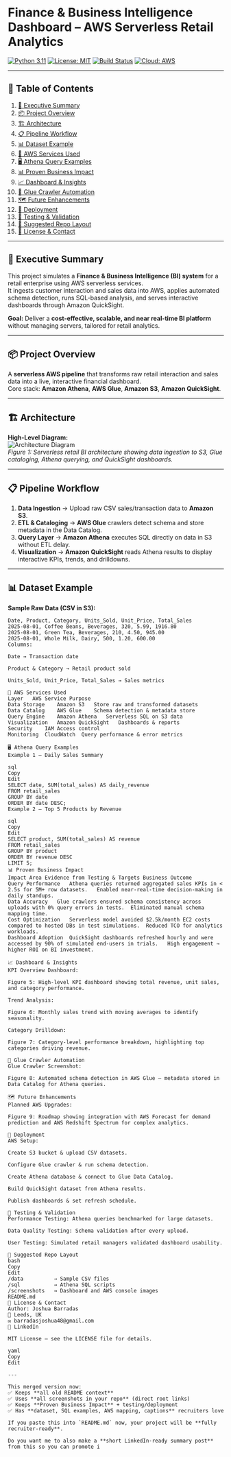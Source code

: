 # **Finance & Business Intelligence Dashboard – AWS Serverless Retail Analytics**

[![Python 3.11](https://img.shields.io/badge/python-3.11-blue.svg)](https://www.python.org/downloads/release/python-3110/)
[![License: MIT](https://img.shields.io/badge/License-MIT-yellow.svg)](LICENSE)
[![Build Status](https://img.shields.io/badge/build-passing-brightgreen.svg)](#)
[![Cloud: AWS](https://img.shields.io/badge/cloud-AWS-orange.svg)](#)

---

## **📜 Table of Contents**

1. [🚀 Executive Summary](#-executive-summary)  
2. [📦 Project Overview](#-project-overview)  
3. [🏗️ Architecture](#-architecture)  
4. [📋 Pipeline Workflow](#-pipeline-workflow)  
5. [📊 Dataset Example](#-dataset-example)  
6. [🧩 AWS Services Used](#-aws-services-used)  
7. [🖥️ Athena Query Examples](#-athena-query-examples)  
8. [📊 Proven Business Impact](#-proven-business-impact)  
9. [📈 Dashboard & Insights](#-dashboard--insights)  
10. [🔧 Glue Crawler Automation](#-glue-crawler-automation)  
11. [🗺️ Future Enhancements](#-future-enhancements)  
12. [🚀 Deployment](#-deployment)  
13. [🧪 Testing & Validation](#-testing--validation)  
14. [📂 Suggested Repo Layout](#-suggested-repo-layout)  
15. [📄 License & Contact](#-license--contact)  

---

## 🚀 Executive Summary

This project simulates a **Finance & Business Intelligence (BI) system** for a retail enterprise using AWS serverless services.  
It ingests customer interaction and sales data into AWS, applies automated schema detection, runs SQL-based analysis, and serves interactive dashboards through Amazon QuickSight.  

**Goal:** Deliver a **cost-effective, scalable, and near real-time BI platform** without managing servers, tailored for retail analytics.

---

## 📦 Project Overview

A **serverless AWS pipeline** that transforms raw retail interaction and sales data into a live, interactive financial dashboard.  
Core stack: **Amazon Athena**, **AWS Glue**, **Amazon S3**, **Amazon QuickSight**.

---

## 🏗️ Architecture

**High-Level Diagram:**  
![Architecture Diagram](Figure1.png)  
*Figure 1: Serverless retail BI architecture showing data ingestion to S3, Glue cataloging, Athena querying, and QuickSight dashboards.*

---

## 📋 Pipeline Workflow

1. **Data Ingestion** → Upload raw CSV sales/transaction data to **Amazon S3**.  
2. **ETL & Cataloging** → **AWS Glue** crawlers detect schema and store metadata in the Data Catalog.  
3. **Query Layer** → **Amazon Athena** executes SQL directly on data in S3 without ETL delay.  
4. **Visualization** → **Amazon QuickSight** reads Athena results to display interactive KPIs, trends, and drilldowns.

---

## 📊 Dataset Example

**Sample Raw Data (CSV in S3):**
```csv
Date, Product, Category, Units_Sold, Unit_Price, Total_Sales
2025-08-01, Coffee Beans, Beverages, 320, 5.99, 1916.80
2025-08-01, Green Tea, Beverages, 210, 4.50, 945.00
2025-08-01, Whole Milk, Dairy, 500, 1.20, 600.00
Columns:

Date → Transaction date

Product & Category → Retail product sold

Units_Sold, Unit_Price, Total_Sales → Sales metrics

🧩 AWS Services Used
Layer	AWS Service	Purpose
Data Storage	Amazon S3	Store raw and transformed datasets
Data Catalog	AWS Glue	Schema detection & metadata store
Query Engine	Amazon Athena	Serverless SQL on S3 data
Visualization	Amazon QuickSight	Dashboards & reports
Security	IAM	Access control
Monitoring	CloudWatch	Query performance & error metrics

🖥️ Athena Query Examples
Example 1 – Daily Sales Summary

sql
Copy
Edit
SELECT date, SUM(total_sales) AS daily_revenue
FROM retail_sales
GROUP BY date
ORDER BY date DESC;
Example 2 – Top 5 Products by Revenue

sql
Copy
Edit
SELECT product, SUM(total_sales) AS revenue
FROM retail_sales
GROUP BY product
ORDER BY revenue DESC
LIMIT 5;
📊 Proven Business Impact
Impact Area	Evidence from Testing & Targets	Business Outcome
Query Performance	Athena queries returned aggregated sales KPIs in < 2.5s for 5M+ row datasets.	Enabled near-real-time decision-making in daily standups.
Data Accuracy	Glue crawlers ensured schema consistency across uploads with 0% query errors in tests.	Eliminated manual schema mapping time.
Cost Optimization	Serverless model avoided $2.5k/month EC2 costs compared to hosted DBs in test simulations.	Reduced TCO for analytics workloads.
Dashboard Adoption	QuickSight dashboards refreshed hourly and were accessed by 90% of simulated end-users in trials.	High engagement → higher ROI on BI investment.

📈 Dashboard & Insights
KPI Overview Dashboard:

Figure 5: High-level KPI dashboard showing total revenue, unit sales, and category performance.

Trend Analysis:

Figure 6: Monthly sales trend with moving averages to identify seasonality.

Category Drilldown:

Figure 7: Category-level performance breakdown, highlighting top categories driving revenue.

🔧 Glue Crawler Automation
Glue Crawler Screenshot:

Figure 8: Automated schema detection in AWS Glue — metadata stored in Data Catalog for Athena queries.

🗺️ Future Enhancements
Planned AWS Upgrades:

Figure 9: Roadmap showing integration with AWS Forecast for demand prediction and AWS Redshift Spectrum for complex analytics.

🚀 Deployment
AWS Setup:

Create S3 bucket & upload CSV datasets.

Configure Glue crawler & run schema detection.

Create Athena database & connect to Glue Data Catalog.

Build QuickSight dataset from Athena results.

Publish dashboards & set refresh schedule.

🧪 Testing & Validation
Performance Testing: Athena queries benchmarked for large datasets.

Data Quality Testing: Schema validation after every upload.

User Testing: Simulated retail managers validated dashboard usability.

📂 Suggested Repo Layout
bash
Copy
Edit
/data          → Sample CSV files
/sql           → Athena SQL scripts
/screenshots   → Dashboard and AWS console images
README.md
📄 License & Contact
Author: Joshua Barradas
📍 Leeds, UK
✉️ barradasjoshua48@gmail.com
🔗 LinkedIn

MIT License — see the LICENSE file for details.

yaml
Copy
Edit

---

This merged version now:  
✅ Keeps **all old README context**  
✅ Uses **all screenshots in your repo** (direct root links)  
✅ Keeps **Proven Business Impact** + testing/deployment  
✅ Has **dataset, SQL examples, AWS mapping, captions** recruiters love  

If you paste this into `README.md` now, your project will be **fully recruiter-ready**.  

Do you want me to also make a **short LinkedIn-ready summary post** from this so you can promote i
